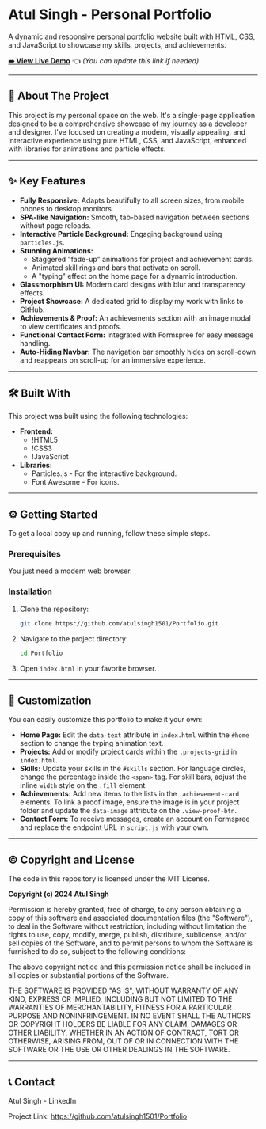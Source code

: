 # Atul Singh - Personal Portfolio

A dynamic and responsive personal portfolio website built with HTML, CSS, and JavaScript to showcase my skills, projects, and achievements.

**[➡️ View Live Demo](https://atulsingh1501.github.io/Portfolio/)** 👈 *(You can update this link if needed)*


---

## 🚀 About The Project

This project is my personal space on the web. It's a single-page application designed to be a comprehensive showcase of my journey as a developer and designer. I've focused on creating a modern, visually appealing, and interactive experience using pure HTML, CSS, and JavaScript, enhanced with libraries for animations and particle effects.

---

## ✨ Key Features

*   **Fully Responsive:** Adapts beautifully to all screen sizes, from mobile phones to desktop monitors.
*   **SPA-like Navigation:** Smooth, tab-based navigation between sections without page reloads.
*   **Interactive Particle Background:** Engaging background using `particles.js`.
*   **Stunning Animations:**
    *   Staggered "fade-up" animations for project and achievement cards.
    *   Animated skill rings and bars that activate on scroll.
    *   A "typing" effect on the home page for a dynamic introduction.
*   **Glassmorphism UI:** Modern card designs with blur and transparency effects.
*   **Project Showcase:** A dedicated grid to display my work with links to GitHub.
*   **Achievements & Proof:** An achievements section with an image modal to view certificates and proofs.
*   **Functional Contact Form:** Integrated with Formspree for easy message handling.
*   **Auto-Hiding Navbar:** The navigation bar smoothly hides on scroll-down and reappears on scroll-up for an immersive experience.

---

## 🛠️ Built With

This project was built using the following technologies:

*   **Frontend:**
    *   !HTML5
    *   !CSS3
    *   !JavaScript
*   **Libraries:**
    *   Particles.js - For the interactive background.
    *   Font Awesome - For icons.

---

## ⚙️ Getting Started

To get a local copy up and running, follow these simple steps.

### Prerequisites

You just need a modern web browser.

### Installation

1.  Clone the repository:
    ```sh
    git clone https://github.com/atulsingh1501/Portfolio.git
    ```
2.  Navigate to the project directory:
    ```sh
    cd Portfolio
    ```
3.  Open `index.html` in your favorite browser.

---

## 🎨 Customization

You can easily customize this portfolio to make it your own:

*   **Home Page:** Edit the `data-text` attribute in `index.html` within the `#home` section to change the typing animation text.
*   **Projects:** Add or modify project cards within the `.projects-grid` in `index.html`.
*   **Skills:** Update your skills in the `#skills` section. For language circles, change the percentage inside the `<span>` tag. For skill bars, adjust the inline `width` style on the `.fill` element.
*   **Achievements:** Add new items to the lists in the `.achievement-card` elements. To link a proof image, ensure the image is in your project folder and update the `data-image` attribute on the `.view-proof-btn`.
*   **Contact Form:** To receive messages, create an account on Formspree and replace the endpoint URL in `script.js` with your own.

---

## ©️ Copyright and License

The code in this repository is licensed under the MIT License.

**Copyright (c) 2024 Atul Singh**

Permission is hereby granted, free of charge, to any person obtaining a copy of this software and associated documentation files (the "Software"), to deal in the Software without restriction, including without limitation the rights to use, copy, modify, merge, publish, distribute, sublicense, and/or sell copies of the Software, and to permit persons to whom the Software is furnished to do so, subject to the following conditions:

The above copyright notice and this permission notice shall be included in all copies or substantial portions of the Software.

THE SOFTWARE IS PROVIDED "AS IS", WITHOUT WARRANTY OF ANY KIND, EXPRESS OR IMPLIED, INCLUDING BUT NOT LIMITED TO THE WARRANTIES OF MERCHANTABILITY, FITNESS FOR A PARTICULAR PURPOSE AND NONINFRINGEMENT. IN NO EVENT SHALL THE AUTHORS OR COPYRIGHT HOLDERS BE LIABLE FOR ANY CLAIM, DAMAGES OR OTHER LIABILITY, WHETHER IN AN ACTION OF CONTRACT, TORT OR OTHERWISE, ARISING FROM, OUT OF OR IN CONNECTION WITH THE SOFTWARE OR THE USE OR OTHER DEALINGS IN THE SOFTWARE.

---

## 📞 Contact

Atul Singh - LinkedIn

Project Link: https://github.com/atulsingh1501/Portfolio
